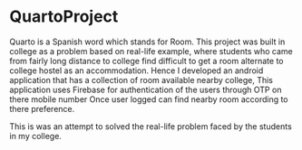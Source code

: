 # QuartoProject
Quarto is a Spanish word which stands for Room. This project was built in college as a problem based on real-life example, where students who came from fairly long distance to college find difficult to get a room alternate to college hostel as an accommodation. Hence I developed an android application that has a collection of room available nearby college, This application uses Firebase for authentication of the users through OTP on there mobile number Once user logged can find nearby room according to there preference.

This is was an attempt to solved the real-life problem faced by the students in my college.
